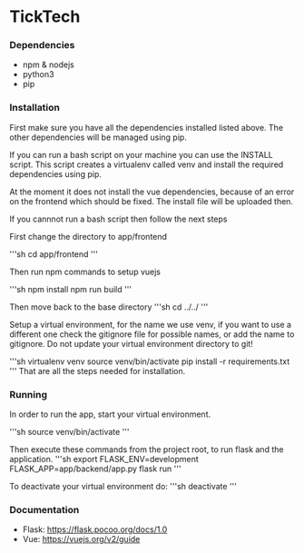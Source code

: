# TickTech


### Dependencies
- npm & nodejs
- python3
- pip


### Installation
First make sure you have all the dependencies installed listed above. The other dependencies
will be managed using pip.

If you can run a bash script on your machine you can use the INSTALL script.
This script creates a virtualenv called venv and install the required dependencies
using pip.

At the moment it does not install the vue dependencies, because of an error on the frontend
which should be fixed. The install file will be uploaded then.

If you cannnot run a bash script then follow the next steps

First change the directory to app/frontend

'''sh
cd app/frontend
'''

Then run npm commands to setup vuejs

'''sh
npm install
npm run build
'''

Then move back to the base directory
'''sh
cd ../../
'''

Setup a virtual environment, for the name we use venv, if you want to use a different one
check the gitignore file for possible names, or add the name to gitignore. Do not update your
virtual environment directory to git!

'''sh
virtualenv venv
source venv/bin/activate
pip install -r requirements.txt
'''
That are all the steps needed for installation.

### Running
In order to run the app, start your virtual environment.

'''sh
source venv/bin/activate
'''

Then execute these commands from the project root, to run flask and the application.
'''sh
export FLASK_ENV=development
FLASK_APP=app/backend/app.py flask run
'''

To deactivate your virtual environment do:
'''sh
deactivate
'''

### Documentation
 - Flask: https://flask.pocoo.org/docs/1.0
 - Vue: https://vuejs.org/v2/guide
